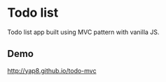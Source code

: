 # Todo list

Todo list app built using MVC pattern with vanilla JS.

## Demo

http://yap8.github.io/todo-mvc
